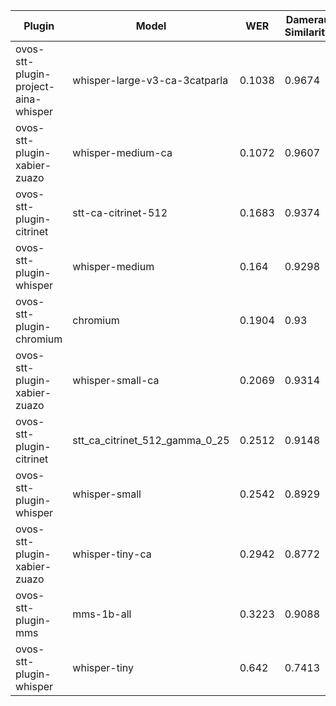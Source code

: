 |Plugin|Model|WER|Damerau Similarity|Score|
|-----|-----|---|------------------|-----|
| ovos-stt-plugin-project-aina-whisper | whisper-large-v3-ca-3catparla | 0.1038 | 0.9674 | 86.6941 |
| ovos-stt-plugin-xabier-zuazo | whisper-medium-ca | 0.1072 | 0.9607 | 85.7684 |
| ovos-stt-plugin-citrinet | stt-ca-citrinet-512 | 0.1683 | 0.9374 | 77.9605 |
| ovos-stt-plugin-whisper | whisper-medium | 0.164 | 0.9298 | 77.7357 |
| ovos-stt-plugin-chromium | chromium | 0.1904 | 0.93 | 75.2921 |
| ovos-stt-plugin-xabier-zuazo | whisper-small-ca | 0.2069 | 0.9314 | 73.8665 |
| ovos-stt-plugin-citrinet | stt_ca_citrinet_512_gamma_0_25 | 0.2512 | 0.9148 | 68.5036 |
| ovos-stt-plugin-whisper | whisper-small | 0.2542 | 0.8929 | 66.5895 |
| ovos-stt-plugin-xabier-zuazo | whisper-tiny-ca | 0.2942 | 0.8772 | 61.9067 |
| ovos-stt-plugin-mms | mms-1b-all | 0.3223 | 0.9088 | 61.5922 |
| ovos-stt-plugin-whisper | whisper-tiny | 0.642 | 0.7413 | 26.5403 |